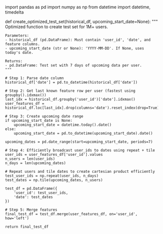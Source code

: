 import pandas as pd
import numpy as np
from datetime import datetime, timedelta

def create_optimized_test_set(historical_df, upcoming_start_date=None):
    """
    Optimized function to create test set for 1M+ users.

    Parameters:
    - historical_df (pd.DataFrame): Must contain 'user_id', 'date', and feature columns.
    - upcoming_start_date (str or None): 'YYYY-MM-DD'. If None, uses today's date.

    Returns:
    - pd.DataFrame: Test set with 7 days of upcoming data per user.
    """

    # Step 1: Parse date column
    historical_df['date'] = pd.to_datetime(historical_df['date'])

    # Step 2: Get last known feature row per user (fastest using groupby().idxmax())
    last_idx = historical_df.groupby('user_id')['date'].idxmax()
    user_features_df = historical_df.loc[last_idx].drop(columns='date').reset_index(drop=True)

    # Step 3: Create upcoming date range
    if upcoming_start_date is None:
        upcoming_start_date = datetime.today().date()
    else:
        upcoming_start_date = pd.to_datetime(upcoming_start_date).date()

    upcoming_dates = pd.date_range(start=upcoming_start_date, periods=7)

    # Step 4: Efficiently broadcast user_ids to dates using repeat + tile
    user_ids = user_features_df['user_id'].values
    n_users = len(user_ids)
    n_days = len(upcoming_dates)

    # Repeat users and tile dates to create cartesian product efficiently
    test_user_ids = np.repeat(user_ids, n_days)
    test_dates = np.tile(upcoming_dates, n_users)

    test_df = pd.DataFrame({
        'user_id': test_user_ids,
        'date': test_dates
    })

    # Step 5: Merge features
    final_test_df = test_df.merge(user_features_df, on='user_id', how='left')

    return final_test_df
